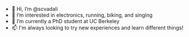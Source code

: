 - 👋 Hi, I’m @scvadali
- 👀 I’m interested in electronics, running, biking, and singing
- 🌱 I’m currently a PhD student at UC Berkeley
- 📫 I'm always looking to try new experiences and learn different things!

<!---
scvadali/scvadali is a ✨ special ✨ repository because its `README.md` (this file) appears on your GitHub profile.
You can click the Preview link to take a look at your changes.
--->

